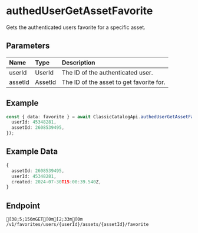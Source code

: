
# authedUserGetAssetFavorite
Gets the authenticated users favorite for a specific asset.


## Parameters
| Name    | Type    | Description                              |
| :------ | :------ | :--------------------------------------- |
| userId  | UserId  | The ID of the authenticated user.        |
| assetId | AssetId | The ID of the asset to get favorite for. |



## Example
```ts copy showLineNumbers
const { data: favorite } = await ClassicCatalogApi.authedUserGetAssetFavorite({
  userId: 45348281,
  assetId: 2608539495,
}); 
```


## Example Data
```ts copy showLineNumbers
{
  assetId: 2608539495,
  userId: 45348281,
  created: 2024-07-30T15:00:39.540Z,
} 
```


## Endpoint
```ansi
[38;5;156mGET[0m[2;33m[0m /v1/favorites/users/{userId}/assets/{assetId}/favorite
```
  
